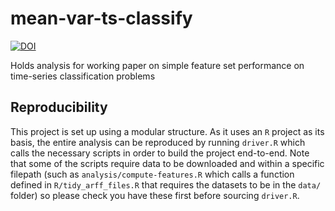 # mean-var-ts-classify

[![DOI](https://zenodo.org/badge/599394535.svg)](https://zenodo.org/badge/latestdoi/599394535)

Holds analysis for working paper on simple feature set performance on time-series classification problems

## Reproducibility

This project is set up using a modular structure. As it uses an `R` project as its basis, the entire analysis can be reproduced by running `driver.R` which calls the necessary scripts in order to build the project end-to-end. Note that some of the scripts require data to be downloaded and within a specific filepath (such as `analysis/compute-features.R` which calls a function defined in `R/tidy_arff_files.R` that requires the datasets to be in the `data/` folder) so please check you have these first before sourcing `driver.R`.
